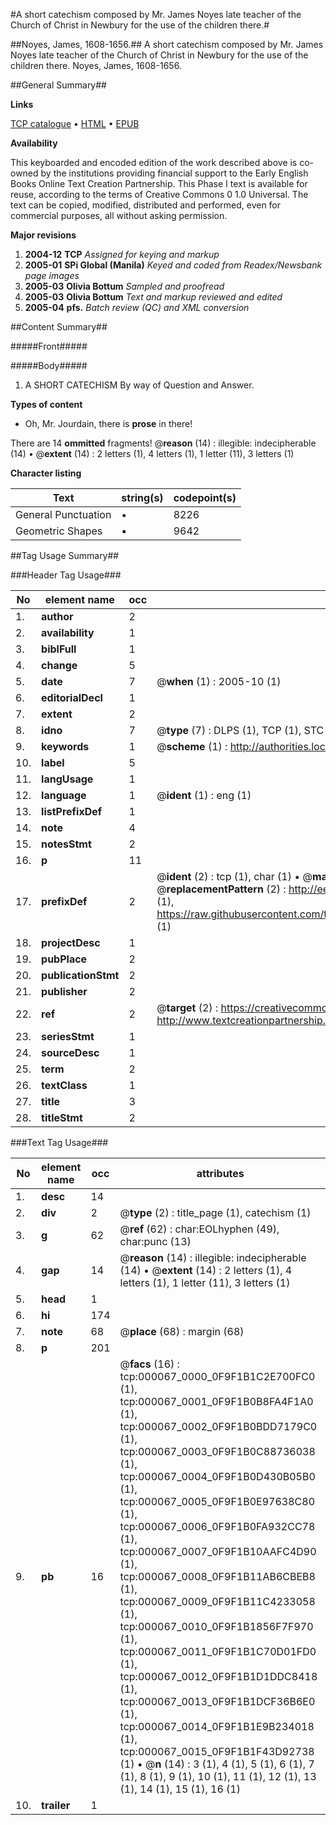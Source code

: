 #A short catechism composed by Mr. James Noyes late teacher of the Church of Christ in Newbury for the use of the children there.#

##Noyes, James, 1608-1656.##
A short catechism composed by Mr. James Noyes late teacher of the Church of Christ in Newbury for the use of the children there.
Noyes, James, 1608-1656.

##General Summary##

**Links**

[TCP catalogue](http://www.ota.ox.ac.uk/tcp/)  • 
[HTML](http://tei.it.ox.ac.uk/tcp/Texts-HTML/free/N00/N00034.html)  • 
[EPUB](http://tei.it.ox.ac.uk/tcp/Texts-EPUB/free/N00/N00034.epub)

**Availability**

This keyboarded and encoded edition of the
	       work described above is co-owned by the institutions
	       providing financial support to the Early English Books
	       Online Text Creation Partnership. This Phase I text is
	       available for reuse, according to the terms of Creative
	       Commons 0 1.0 Universal. The text can be copied,
	       modified, distributed and performed, even for
	       commercial purposes, all without asking permission.

**Major revisions**

1. __2004-12__ __TCP__ *Assigned for keying and markup*
1. __2005-01__ __SPi Global (Manila)__ *Keyed and coded from Readex/Newsbank page images*
1. __2005-03__ __Olivia Bottum__ *Sampled and proofread*
1. __2005-03__ __Olivia Bottum__ *Text and markup reviewed and edited*
1. __2005-04__ __pfs.__ *Batch review (QC) and XML conversion*

##Content Summary##

#####Front#####

#####Body#####

1. A SHORT CATECHISM By way of Question and Answer.

**Types of content**

  * Oh, Mr. Jourdain, there is **prose** in there!

There are 14 **ommitted** fragments! 
 @__reason__ (14) : illegible: indecipherable (14)  •  @__extent__ (14) : 2 letters (1), 4 letters (1), 1 letter (11), 3 letters (1)

**Character listing**


|Text|string(s)|codepoint(s)|
|---|---|---|
|General Punctuation|•|8226|
|Geometric Shapes|▪|9642|

##Tag Usage Summary##

###Header Tag Usage###

|No|element name|occ|attributes|
|---|---|---|---|
|1.|__author__|2||
|2.|__availability__|1||
|3.|__biblFull__|1||
|4.|__change__|5||
|5.|__date__|7| @__when__ (1) : 2005-10 (1)|
|6.|__editorialDecl__|1||
|7.|__extent__|2||
|8.|__idno__|7| @__type__ (7) : DLPS (1), TCP (1), STC (2), NOTIS (1), IMAGE-SET (1), EVANS-CITATION (1)|
|9.|__keywords__|1| @__scheme__ (1) : http://authorities.loc.gov/ (1)|
|10.|__label__|5||
|11.|__langUsage__|1||
|12.|__language__|1| @__ident__ (1) : eng (1)|
|13.|__listPrefixDef__|1||
|14.|__note__|4||
|15.|__notesStmt__|2||
|16.|__p__|11||
|17.|__prefixDef__|2| @__ident__ (2) : tcp (1), char (1)  •  @__matchPattern__ (2) : ([0-9\-]+):([0-9IVX]+) (1), (.+) (1)  •  @__replacementPattern__ (2) : http://eebo.chadwyck.com/downloadtiff?vid=$1&page=$2 (1), https://raw.githubusercontent.com/textcreationpartnership/Texts/master/tcpchars.xml#$1 (1)|
|18.|__projectDesc__|1||
|19.|__pubPlace__|2||
|20.|__publicationStmt__|2||
|21.|__publisher__|2||
|22.|__ref__|2| @__target__ (2) : https://creativecommons.org/publicdomain/zero/1.0/ (1), http://www.textcreationpartnership.org/docs/. (1)|
|23.|__seriesStmt__|1||
|24.|__sourceDesc__|1||
|25.|__term__|2||
|26.|__textClass__|1||
|27.|__title__|3||
|28.|__titleStmt__|2||


###Text Tag Usage###

|No|element name|occ|attributes|
|---|---|---|---|
|1.|__desc__|14||
|2.|__div__|2| @__type__ (2) : title_page (1), catechism (1)|
|3.|__g__|62| @__ref__ (62) : char:EOLhyphen (49), char:punc (13)|
|4.|__gap__|14| @__reason__ (14) : illegible: indecipherable (14)  •  @__extent__ (14) : 2 letters (1), 4 letters (1), 1 letter (11), 3 letters (1)|
|5.|__head__|1||
|6.|__hi__|174||
|7.|__note__|68| @__place__ (68) : margin (68)|
|8.|__p__|201||
|9.|__pb__|16| @__facs__ (16) : tcp:000067_0000_0F9F1B1C2E700FC0 (1), tcp:000067_0001_0F9F1B0B8FA4F1A0 (1), tcp:000067_0002_0F9F1B0BDD7179C0 (1), tcp:000067_0003_0F9F1B0C88736038 (1), tcp:000067_0004_0F9F1B0D430B05B0 (1), tcp:000067_0005_0F9F1B0E97638C80 (1), tcp:000067_0006_0F9F1B0FA932CC78 (1), tcp:000067_0007_0F9F1B10AAFC4D90 (1), tcp:000067_0008_0F9F1B11AB6CBEB8 (1), tcp:000067_0009_0F9F1B11C4233058 (1), tcp:000067_0010_0F9F1B1856F7F970 (1), tcp:000067_0011_0F9F1B1C70D01FD0 (1), tcp:000067_0012_0F9F1B1D1DDC8418 (1), tcp:000067_0013_0F9F1B1DCF36B6E0 (1), tcp:000067_0014_0F9F1B1E9B234018 (1), tcp:000067_0015_0F9F1B1F43D92738 (1)  •  @__n__ (14) : 3 (1), 4 (1), 5 (1), 6 (1), 7 (1), 8 (1), 9 (1), 10 (1), 11 (1), 12 (1), 13 (1), 14 (1), 15 (1), 16 (1)|
|10.|__trailer__|1||
